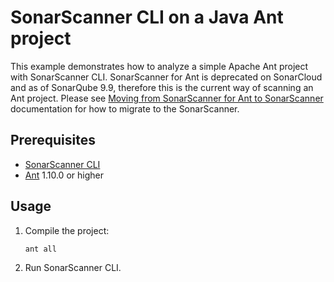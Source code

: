 # SonarScanner CLI on a Java Ant project

This example demonstrates how to analyze a simple Apache Ant project with SonarScanner CLI. SonarScanner for Ant is deprecated on SonarCloud and as of SonarQube 9.9, therefore this is the current way of scanning an Ant project. Please see [Moving from SonarScanner for Ant to SonarScanner](https://docs.sonarsource.com/sonarqube/9.9/analyzing-source-code/scanners/sonarscanner-for-ant/#moving-from-sonarscanner-for-ant-to-sonarscanner) documentation for how to migrate to the SonarScanner.

## Prerequisites
* [SonarScanner CLI](https://docs.sonarsource.com/sonarqube-server/latest/analyzing-source-code/scanners/sonarscanner/) 
* [Ant](http://ant.apache.org/) 1.10.0 or higher

## Usage
1. Compile the project:
   ```shell
   ant all
   ```
2. Run SonarScanner CLI.
